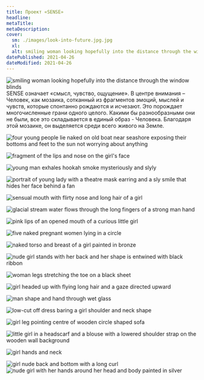 ```yaml
---
title: Проект «SENSE»
headline: 
metaTitle: 
metaDescription:
cover:
  sm: ./images/look-into-future.jpg.jpg
  xl: 
  alt: smiling woman looking hopefully into the distance through the window blinds
datePublished: 2021-04-26
dateModified: 2021-04-26
---
```


<div class="clearfix">
  <div class="left w-70">
    <img src="./images/look-into-future.jpg" alt="smiling woman looking hopefully into the distance through the window blinds" />
  </div>
  <div>
 SENSE означает «смысл, чувство, ощущение». В центре внимания – Человек, как мозаика, сотканный из фрагментов эмоций, мыслей и чувств, которые спонтанно рождаются и исчезают. Это порождает многочисленные грани одного целого. Какими бы разнообразными они не были, все это складывается в единый образ - Человека. Благодаря этой мозаике, он выделяется среди всего живого на Земле.
  </div>
</div>

![four young people lie naked on old boat near seashore exposing their bottoms and feet to the sun not worrying about anything](./images/no-worries-be-happy.jpg)

![fragment of the lips and nose on the girl's face](./images/face-sculpture.jpg)

![young man exhales hookah smoke mysteriously and slyly](./images/mystery-lover.jpg)

![portrait of young lady with a theatre mask earring and a sly smile that hides her face behind a fan](./images/life-is-game.jpg)

![sensual mouth with flirty nose and long hair of a girl](./images/no-more-words.jpg)

![glacial stream water flows through the long fingers of a strong man hand ](./images/through-stream-of-time.jpg)

![pink lips of an opened mouth of a curious little girl](./images/innocence.jpg)

![five naked pregnant women lying in a circle](./images/samsara.jpg)

![naked torso and breast of a girl painted in bronze](./images/body-sculpture.jpg)

![nude girl stands with her back and her shape is entwined with black ribbon](./images/body-gifted.jpg)

<div class="grid-2">
  <div>
    <img src="./images/gracefulness.jpg" alt="woman legs stretching the toe on a black sheet" /> 
  </div>
  <div>
  </div>
</div>

![girl headed up with flying long hair and a gaze directed upward](./images/invisible-flight.jpg)

![man shape and hand through wet glass](./images/desire-to-be-heard.jpg)

![low-cut off dress baring a girl shoulder and neck shape](./images/lines.jpg)

![girl leg pointing centre of wooden circle shaped sofa](./images/center-of-universe.jpg)

![little girl in a headscarf and a blouse with a lowered shoulder strap on the wooden wall background](./images/little-woman.jpg)

![girl hands and neck](./images/tenderness-in-autumn.jpg)

<div class="grid-2">
    <img src="./images/signs-of-passion.jpg" alt="girl nude back and bottom with a long curl" /> 
    <img src="./images/captivated-by-thoughts.jpg" alt="nude girl with her hands around her head and body painted in silver" /> 
</div>
